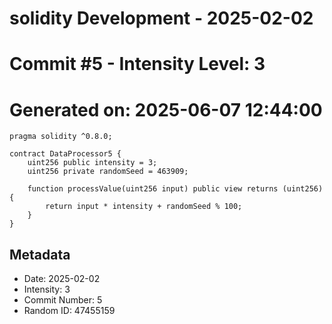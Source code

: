 ﻿# solidity Development - 2025-02-02
# Commit #5 - Intensity Level: 3
# Generated on: 2025-06-07 12:44:00
```solidity
pragma solidity ^0.8.0;

contract DataProcessor5 {
    uint256 public intensity = 3;
    uint256 private randomSeed = 463909;

    function processValue(uint256 input) public view returns (uint256) {
        return input * intensity + randomSeed % 100;
    }
}
```
## Metadata
- Date: 2025-02-02
- Intensity: 3
- Commit Number: 5
- Random ID: 47455159
